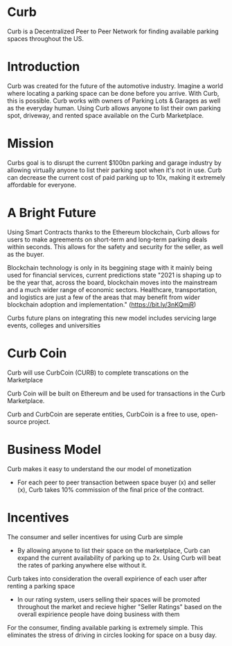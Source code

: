 # Curb
Curb is a Decentralized Peer to Peer Network for finding available parking spaces throughout the US.

# Introduction
Curb was created for the future of the automotive industry. Imagine a world where locating a parking space can be done before you arrive. With Curb, this is possible. Curb works with owners of Parking Lots & Garages as well as the everyday human. Using Curb allows anyone to list their own parking spot, driveway, and rented space available on the Curb Marketplace.

# Mission
Curbs goal is to disrupt the current $100bn parking and garage industry by allowing virtually anyone to list their parking spot when it's not in use. Curb can decrease the current cost of paid parking up to 10x, making it extremely affordable for everyone.

# A Bright Future
Using Smart Contracts thanks to the Ethereum blockchain, Curb allows for users to make agreements on short-term and long-term parking deals within seconds. This allows for the safety and security for the seller, as well as the buyer. 

Blockchain technology is only in its beggining stage with it mainly being used for financial services, current predictions state "2021 is shaping up to be the year that, across the board, blockchain moves into the mainstream and a much wider range of economic sectors. Healthcare, transportation, and logistics are just a few of the areas that may benefit from wider blockchain adoption and implementation." (https://bit.ly/3nKQmjR)

Curbs future plans on integrating this new model includes servicing large events, colleges and universities

# Curb Coin
Curb will use CurbCoin (CURB) to complete transcations on the Marketplace

  Curb Coin will be built on Ethereum and be used for transactions in the Curb Marketplace.

Curb and CurbCoin are seperate entities, CurbCoin is a free to use, open-source project.

# Business Model

Curb makes it easy to understand the our model of monetization

-  For each peer to peer transaction between space buyer (x) and seller (x), Curb takes 10% commission of the final price of the contract.
  
# Incentives

The consumer and seller incentives for using Curb are simple

- By allowing anyone to list their space on the marketplace, Curb can expand the current availability of parking up to 2x. Using Curb will beat the rates of    parking anywhere else without it.
  
Curb takes into consideration the overall expirience of each user after renting a parking space

  - In our rating system, users selling their spaces will be promoted throughout the market and recieve higher "Seller Ratings" based on the overall expirience people have doing business with them
  
For the consumer, finding available parking is extremely simple. This eliminates the stress of driving in circles looking for space on a busy day. 


  

  
  
 
